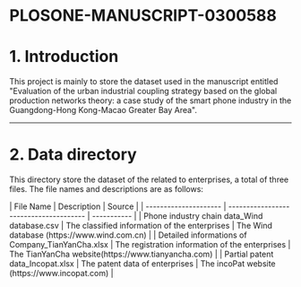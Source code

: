 # PLOSONE-MANUSCRIPT-0300588
# 1. Introduction
This project is mainly to store the dataset used in the manuscript entitled "Evaluation of the urban industrial coupling strategy based on the global production networks theory: a case study of the smart phone industry in the Guangdong-Hong Kong-Macao Greater Bay Area".

------

# 2. Data directory
<p>This directory store the dataset of the related to enterprises, a total of three files. The file names and descriptions are as follows:</p>
| File Name             | Description                            | Source      |
| --------------------- | -------------------------------------- | ----------- |
| Phone industry chain data_Wind database.csv         | The classified information of the enterprises      | The Wind database (https://www.wind.com.cn)      |
| Detailed informations of Company_TianYanCha.xlsx | The registration information of the enterprises              | The TianYanCha website(https://www.tianyancha.com) |
| Partial patent data_Incopat.xlsx        | The patent data of enterprises      | The incoPat website (https://www.incopat.com)       |
